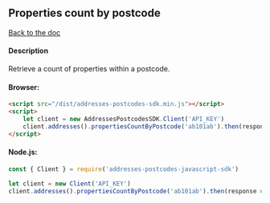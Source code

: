 ## Properties count by postcode

[Back to the doc](../README.md)

#### Description

Retrieve a count of properties within a postcode.

#### Browser:

```html
<script src="/dist/addresses-postcodes-sdk.min.js"></script>
<script>
    let client = new AddressesPostcodesSDK.Client('API_KEY')
    client.addresses().propertiesCountByPostcode('ab101ab').then(response => { console.log(response) })
</script>
```

#### Node.js:

```js
const { Client } = require('addresses-postcodes-javascript-sdk')

let client = new Client('API_KEY')
client.addresses().propertiesCountByPostcode('ab101ab').then(response => { console.log(response) })
```